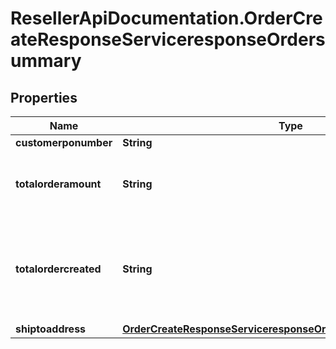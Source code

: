 # ResellerApiDocumentation.OrderCreateResponseServiceresponseOrdersummary

## Properties

Name | Type | Description | Notes
------------ | ------------- | ------------- | -------------
**customerponumber** | **String** |  | [optional] 
**totalorderamount** | **String** | Total of all the orders including taxes and fees | [optional] 
**totalordercreated** | **String** | Number of orders created, in some cases we may create more than one order. | [optional] 
**shiptoaddress** | [**OrderCreateResponseServiceresponseOrdersummaryShiptoaddress**](OrderCreateResponseServiceresponseOrdersummaryShiptoaddress.md) |  | [optional] 


